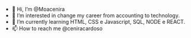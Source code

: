 - 👋 Hi, I’m @Moacenira
- 👀 I’m interested in change my career from accounting to technology.
- 🌱 I’m currently learning HTML, CSS e Javascript, SQL, NODE e REACT.
- 📫 How to reach me @ceniracardoso




